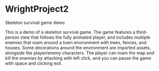 # WrightProject2
Skeleton survival game demo

This is a demo of a skeleton survival game. The game features a third-person view that follows the fully animated player, and includes multiple enemies that roam around
a town environment with trees, fences, and houses. Some decorations around the environment are imported assets, alongside the player/enemy characters. The player can roam
the map and kill the enemies by attacking with left click, and you can pause the game with space and clicking exit.
